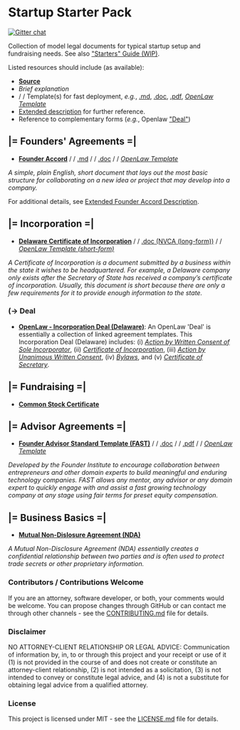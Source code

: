 # Startup Starter Pack
[![Gitter chat](https://badges.gitter.im/Startup-Upstarts/community.png)](https://gitter.im/Startup-Upstarts/community)

Collection of model legal documents for typical startup setup and fundraising needs. See also ["Starters" Guide (WIP)](https://startup-starter-pack.gitbook.io/starters/).

Listed resources should include (as available):

* [**Source**]()
* *Brief explanation*
* / / Template(s) for fast deployment, *e.g.*, [.md](.github/Markdown), [.doc](.github/.DOC), [.pdf](.github/.PDF/), [*OpenLaw Template*](https://openlaw.io/)
* [Extended description](.github/Descriptions/) for further reference.
* Reference to complementary forms (*e.g.*, Openlaw ["Deal"](https://docs.openlaw.io/markup-language/#deals))

## |= Founders' Agreements =| 
* [**Founder Accord**](https://www.mcoblaw.com/founder-accord) / / [.md](.github/Markdown/Founder-Accord-MD.md) / / [.doc](https://www.mcoblaw.com/s/Founder-Accord_Template.docx) / /
[*OpenLaw Template*](https://app.openlaw.io/template/Founder%20Accord)

*A simple, plain English, short document that lays out the most basic structure for collaborating on a new idea or project that may develop into a company.* 

For additional details, see [Extended Founder Accord Description](.github/Descriptions/Founder-Accord-Description.md).

## |= Incorporation =|
* [**Delaware Certificate of Incorporation**](https://nvca.org/resources/model-legal-documents/) / / [.doc (NVCA (long-form))](https://nvca.org/download/5059/) / / [*OpenLaw Template (short-form)*](https://app.openlaw.io/template/Certificate%20of%20Incorporation)

*A Certificate of Incorporation is a document submitted by a business within the state it wishes to be headquartered. For example, a Delaware company only exists after the Secretary of State has received a company’s certificate of incorporation. Usually, this document is short because there are only a few requirements for it to provide enough information to the state.*

### (-> Deal
* [**OpenLaw - Incorporation Deal (Delaware)**](https://app.openlaw.io/template/Incorporation%20(Delaware)): An OpenLaw 'Deal' is essentially a collection of linked agreement templates. This Incorporation Deal (Delaware) includes: (i) [*Action by Written Consent of Sole Incorporator*](https://app.openlaw.io/template/Action%20by%20Written%20Consent%20of%20Sole%20Incorporator), (ii) [*Certificate of Incorporation*](https://app.openlaw.io/template/Certificate%20of%20Incorporation), (iii) [*Action by Unanimous Written Consent*](https://app.openlaw.io/template/Action%20by%20Unanimous%20Written%20Consent), (iv) [*Bylaws*](https://app.openlaw.io/template/Bylaws), and (v) [*Certificate of Secretary*](https://app.openlaw.io/template/Certificate%20of%20Secretary).   

## |= Fundraising =|

* [**Common Stock Certificate**](https://app.openlaw.io/template/Common%20Stock%20Certificate)

## |= Advisor Agreements =| 
* [**Founder Advisor Standard Template (FAST)**](https://www.docracy.com/263/founder-advisor-standard-template) / /
[.doc](https://www.docracy.com/word/263/7/founder-advisor-standard-template.doc) / / [.pdf](https://www.docracy.com/pdf/263/7) / / [*OpenLaw Template*](https://app.openlaw.io/template/Founder%20Advisor%20Standard%20Template%20(FAST))

*Developed by the Founder Institute to encourage collaboration between entrepreneurs and other domain experts to build meaningful and enduring technology companies. FAST allows any mentor, any advisor or any domain expert to quickly engage with and assist a fast growing technology company at any stage using fair terms for preset equity compensation.*

## |= Business Basics =|
* [**Mutual Non-Dislosure Agreement (NDA)**](https://app.openlaw.io/template/Mutual%20Non-disclosure%20Agreement%20(NDA))

*A Mutual Non-Disclosure Agreement (NDA) essentially creates a confidential relationship between two parties and is often used to protect trade secrets or other proprietary information.* 

### Contributors / Contributions Welcome

If you are an attorney, software developer, or both, your comments would be welcome. You can propose changes through GitHub or can contact me through other channels - see the [CONTRIBUTING.md](.github/MISC/CONTRIBUTING.md) file for details.

### Disclaimer

NO ATTORNEY-CLIENT RELATIONSHIP OR LEGAL ADVICE: Communication of information by, in, to or through this project and your receipt or use of it (1) is not provided in the course of and does not create or constitute an attorney-client relationship, (2) is not intended as a solicitation, (3) is not intended to convey or constitute legal advice, and (4) is not a substitute for obtaining legal advice from a qualified attorney.

### License

This project is licensed under MIT - see the [LICENSE.md](.github/MISC/LICENSE.md) file for details.

